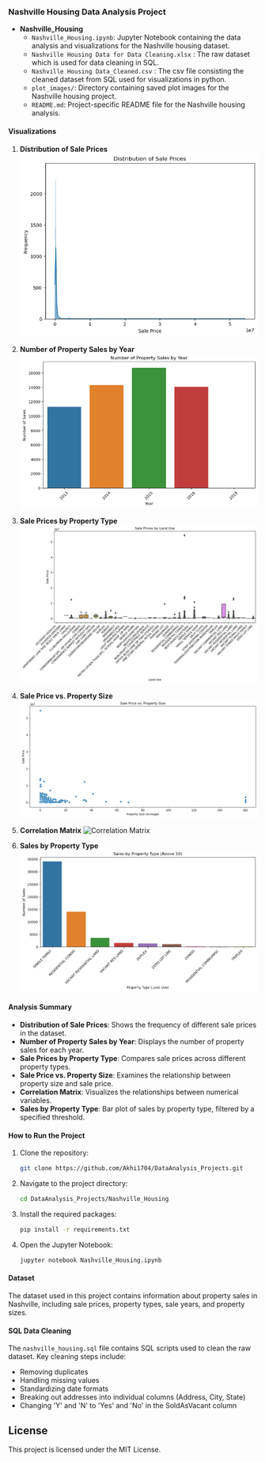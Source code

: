 ### Nashville Housing Data Analysis Project

- **Nashville_Housing**
  - `Nashville_Housing.ipynb`: Jupyter Notebook containing the data analysis and visualizations for the Nashville housing dataset.
  - `Nashville Housing Data for Data Cleaning.xlsx` : The raw dataset which is used for data cleaning in SQL.
  - `Nashville Housing Data_Cleaned.csv` : The csv file consisting the cleaned dataset from SQL used for visualizations in python.
  - `plot_images/`: Directory containing saved plot images for the Nashville housing project.
  - `README.md`: Project-specific README file for the Nashville housing analysis.

#### Visualizations

1. **Distribution of Sale Prices**
   ![Distribution of Sale Prices](Nashville_Housing/plot_images/sale_price_distribution.png)

2. **Number of Property Sales by Year**
   ![Number of Property Sales by Year](Nashville_Housing/plot_images/sales_by_year.png)

3. **Sale Prices by Property Type**
   ![Sale Prices by Property Type](Nashville_Housing/plot_images/sale_prices_by_property_type.png)

4. **Sale Price vs. Property Size**
   ![Sale Price vs. Property Size](Nashville_Housing/plot_images/sale_price_vs_property_size.png)

5. **Correlation Matrix**
   ![Correlation Matrix](Nashville_Housing/plot_images/correlation_matrix.png)

6. **Sales by Property Type**
   ![Sales by Property Type](Nashville_Housing/plot_images/sales_by_property_type.png)

#### Analysis Summary

- **Distribution of Sale Prices**: Shows the frequency of different sale prices in the dataset.
- **Number of Property Sales by Year**: Displays the number of property sales for each year.
- **Sale Prices by Property Type**: Compares sale prices across different property types.
- **Sale Price vs. Property Size**: Examines the relationship between property size and sale price.
- **Correlation Matrix**: Visualizes the relationships between numerical variables.
- **Sales by Property Type**: Bar plot of sales by property type, filtered by a specified threshold.

#### How to Run the Project

1. Clone the repository:
   ```bash
   git clone https://github.com/Akhi1704/DataAnalysis_Projects.git
   ```
2. Navigate to the project directory:
   ```bash
   cd DataAnalysis_Projects/Nashville_Housing
   ```
3. Install the required packages:
   ```bash
   pip install -r requirements.txt
   ```
4. Open the Jupyter Notebook:
   ```bash
   jupyter notebook Nashville_Housing.ipynb
   ```

#### Dataset

The dataset used in this project contains information about property sales in Nashville, including sale prices, property types, sale years, and property sizes.


#### SQL Data Cleaning

The `nashville_housing.sql` file contains SQL scripts used to clean the raw dataset. Key cleaning steps include:
- Removing duplicates
- Handling missing values
- Standardizing date formats
- Breaking out addresses into individual columns (Address, City, State)
- Changing 'Y' and 'N' to 'Yes' and 'No' in the SoldAsVacant column


## License

This project is licensed under the MIT License.

```

